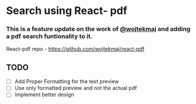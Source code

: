 # Search using React- pdf

### This is a feature update on the work of [@wojtekmaj](https://github.com/wojtekmaj) and adding a pdf search funtionality to it.

React-pdf repo - https://github.com/wojtekmaj/react-pdf

## TODO
- [ ] Add Proper Formatting for the text preview
- [ ] Use only formatted preview and not the actual pdf
- [ ] Implement better design  
